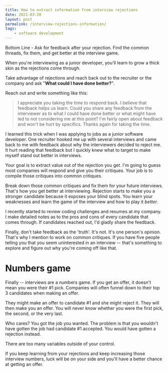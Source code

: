 ```yaml
---
title: How to extract information from interview rejections
date: 2021-03-20
layout: post
permalink: /interview-rejections-information/
tags: 
    - software development
---
```


Bottom Line - Ask for feedback after your rejection. Find the common threads, fix them, and get better at the interview game.

When you're interviewing as a junior developer, you'll learn to grow a thick skin as the rejections come through.

Take advantage of rejections and reach back out to the recruiter or the company and ask "**What could I have done better?**".

Reach out and write something like this:

> I appreciate you taking the time to respond back. I believe that feedback helps us learn. Could you share any feedback from the interviewer as to what I could have done better or what might have led to not considering me at this point? I'm fairly open about feedback and won't be hurt by specifics. Thanks again for taking the time.

I learned this trick when I was applying to jobs as a junior software developer. One recruiter hooked me up with several interviews and came back to me with feedback about why the interviewers decided to reject me. It hurt reading that feedback but I quickly knew what to target to make myself stand out better in interviews.

Your goal is to extract value out of the rejection you get. I'm going to guess most companies will respond and give you their critiques. Your job is to compile those critiques into common critiques.

Break down those common critiques and fix them for your future interviews. That's how you get better at interviewing. Rejection starts to make you a stronger candidate because it exposes your blind spots. You learn your weaknesses and learn the game of the interview and how to play it *better.*

I recently started to review coding challenges and resumes at my company. I make detailed notes as to the pros and cons of every candidate that comes through. If candidates reached out, I'd gladly share the feedback.

Finally, don't take feedback as the 'truth'. It's not. It's one person's opinion. That's why I mention to work on common critiques. If you have five people telling you that you seem uninterested in an interview -- that's something to explore and figure out why you're coming off like that.

# Numbers game

Finally -- interviews are a numbers game. If you get an offer, it doesn't mean you were their #1 pick. Companies will often funnel down to their top 3 candidates when making an offer.

They might make an offer to candidate #1 and she might reject it. They will then make you an offer. You will never know whether you were the first pick, the second, or the very last.

Who cares? You got the job you wanted. The problem is that you wouldn't have gotten the job had candidate #1 accepted. You would have gotten a rejection instead.

There are too many variables outside of your control.

If you keep learning from your rejections and keep increasing those interview numbers, luck will be on your side and you'll have a better chance at getting an offer.